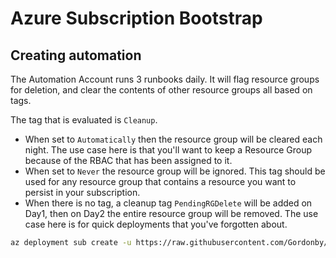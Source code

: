 # Azure Subscription Bootstrap

## Creating automation

The Automation Account runs 3 runbooks daily.
It will flag resource groups for deletion, and clear the contents of other resource groups all based on tags.

The tag that is evaluated is `Cleanup`. 

- When set to `Automatically` then the resource group will be cleared each night. The use case here is that you'll want to keep a Resource Group because of the RBAC that has been assigned to it.
- When set to `Never` the resource group will be ignored. This tag should be used for any resource group that contains a resource you want to persist in your subscription.
- When there is no tag, a cleanup tag `PendingRGDelete` will be added on Day1, then on Day2 the entire resource group will be removed. The use case here is for quick deployments that you've forgotten about.

```bash
az deployment sub create -u https://raw.githubusercontent.com/Gordonby/Snippets/master/AzureSubscriptionBootstrap/main.json -n SubscriptionMaintenance -l WestEurope
```
